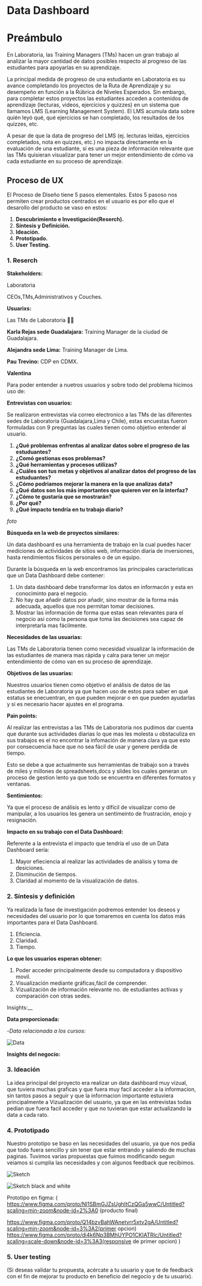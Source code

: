# **Data Dashboard**

# **Preámbulo**
En Laboratoria, las Training Managers (TMs) hacen un gran trabajo al analizar la mayor cantidad de datos posibles respecto al progreso de las estudiantes para apoyarlas en su aprendizaje.

La principal medida de progreso de una estudiante en Laboratoria es su avance completando los proyectos de la Ruta de Aprendizaje y su desempeño en función a la Rúbrica de Niveles Esperados. Sin embargo, para completar estos proyectos las estudiantes acceden a contenidos de aprendizaje (lecturas, videos, ejercicios y quizzes) en un sistema que llamamos LMS (Learning Management System). El LMS acumula data sobre quién leyó qué, qué ejercicios se han completado, los resultados de los quizzes, etc.

A pesar de que la data de progreso del LMS (ej. lecturas leídas, ejercicios completados, nota en quizzes, etc.) no impacta directamente en la evaluación de una estudiante, sí es una pieza de información relevante que las TMs quisieran visualizar para tener un mejor entendimiento de cómo va cada estudiante en su proceso de aprendizaje.



## **Proceso de UX**

El Proceso de Diseño tiene 5 pasos elementales. Estos 5 pasoso nos permiten crear productos centrados en el usuario es por ello
que el desarollo del producto se vaso en estos:

 1. **Descubrimiento e Investigación(Reserch).**
 2. **Síntesis y Definición.**
 3. **Ideación.**
 4. **Prototipado.**
 5. **User Testing.**


### **1. Reserch**


__Stakeholders:__

Laboratoria

CEOs,TMs,Administrativos y Couches.

__Usuarixs:__  

Las TMs de Laboratoria 👩‍💻

**Karla Rejas sede Guadalajara:** Training Manager de la ciudad de Guadalajara.

**Alejandra sede Lima:** Training Manager de Lima.

**Pau Trevino:** CDP en CDMX.

**Valentina**

Para poder entender a nuetros usuarios y sobre todo del problema hicimos uso de:

__Entrevistas con usuarios:__

Se realizaron entrevistas vía correo electronico a las TMs de las diferentes sedes de Laboratoria (Guadalajara,Lima y Chile), estas encuestas
fueron formuladas con 9 preguntas las cuales tienen como objetivo entender al usuario.

1. **¿Qué problemas enfrentas al analizar datos sobre el progreso de las estuduantes?**
2. **¿Comó gestionas esos problemas?**
3. **¿Qué herramientas y procesos utilizas?**
4. **¿Cuáles son tus metas y objetivos al analizar datos del progreso de las estuduantes?**
5. **¿Cómo podriamos mejorar la manera en la que analizas data?**
6. **¿Qué datos son los más importantes que quieren ver en la interfaz?**
7. **¿Cómo te gustaría que se mostrarán?**
8. **¿Por qué?**
9. **¿Qué impacto tendría en tu trabajo diario?**

*foto*


 __Búsqueda en la web de proyectos similares:__

 Un data dashboard es una herramienta de trabajo en la cual puedes hacer mediciones de actividades de sitios web, información diaria de inversiones,
 hasta rendimientos físicos personales o de un equipo.

 Durante la búsqueda en la web encontramos las principales caracteristicas que un Data Dashboard debe contener:

 1. Un data dashboard debe transformar los datos en informacón y esta en conociminto para el negocio.
 2. No hay que añadir datos por añadir, sino mostrar de la forma más adecuada, aquellos que nos permitan tomar decisiones.
 3. Mostrar las información de forma que estas sean relevantes para el negocio asi como la persona que toma las decisiones sea
 capaz de interpretarla mas fácilmente.


__Necesidades de las usuarias:__

Las TMs de Laboratoria tienen como necesidad visualizar la información de las estudiantes de manera mas rápida y calra
para tener un mejor entendimiento de cómo van en su proceso de aprendizaje.


__Objetivos de las usuarias:__

Nuestros usuarios tienen como objetivo el análisis de datos de las estudiantes de Laboratoria ya que hacen uso de estos para saber en qué estatus se enecuentran, en que pueden mejorar o en que pueden ayudarlas  y si es necesario hacer ajustes en el programa.


__Pain points:__

Al realizar las entrevistas a las TMs de Laboratoria nos pudimos dar cuenta que durante sus actividades diarias lo que mas les molesta u
obstaculiza en sus trabajos es el no encontrar la infomación de manera clara ya que esto por consecuencia hace que no sea fácil de usar y
genere perdida de tiempo.

Esto se debe a que actualmente sus herramientas de trabajo son a través de miles y millones de spreadsheets,docs y slides los cuales generan
un proceso de gestion lento ya que todo se encuentra en diferentes formatos y ventanas.

__Sentimientos:__

Ya que el proceso de análisis es lento y difícil de visualizar como de manipular, a los usuarios les genera un sentimeinto de frustración, enojo y resignación.


__Impacto en su trabajo con el Data Dashboard:__

Referente a la entrevista el impacto que tendría el uso de un Data Dashboard sería:

1. Mayor efieciencia al realizar las actividades de análisis y toma de desiciones.
2. Disminución de tiempos.
3. Claridad al momento de la visualización de datos.



### **2. Síntesis y definición**

Ya realizada la fase de investigación podremos entender los deseos y necesidades del usuario por lo que tomaremos en cuenta los datos más importantes  para el Data Dashboard.

1. Eficiencia.
2. Claridad.
3. Tiempo.


__Lo que los usuarios esperan obtener:__

1. Poder acceder principalmente desde su computadora y dispositivo movil.
2. Visualización mediante gráficas,fácil de comprender.
3. Vizualización de información relevante no. de estudiantes activas y comparación con otras sedes.


 Insights:__

__Data proporcionada:__

-_Data relacionada a los cursos:_

![Data](/imag/data.png)


__Insights del negocio:__

### **3. Ideación**
La idea principal del proyecto era realizar un data dashboard muy vizual, que tuviera muchas graficas y que fuera muy facil acceder a la informacion, sin tantos pasos a seguir y que la informacion importante estuviera principalmente a Vizualización del usuario, ya que en las entrevistas todas pedian que fuera facil acceder y que no tuvieran que estar actualizando la data a cada rato.

### **4. Prototipado**
Nuestro prototipo se baso en las necesidades del usuario, ya que nos pedia que todo fuera sencillo y sin tener que estar entrando y saliendo de muchas paginas. Tuvimos varias propuestas que fuimos modificando segun veiamos si cumplia las necesidades y con algunos feedback que recibimos.



![Sketch](/imag/giphy.gif)

![Sketch black and white](/imag/sketch.gif)

Prototipo en figma: (
  https://www.figma.com/proto/NI1SBmGJZsUghItCzQGa5wwC/Untitled?scaling=min-zoom&node-id=2%3A0 (producto final)

  https://www.figma.com/proto/Q14bzvBahWAnetvrr5xtv2gA/Untitled?scaling=min-zoom&node-id=3%3A2(primer opcion)
  https://www.figma.com/proto/di4k6Np3BMhUYPO1CKIATRlc/Untitled?scaling=scale-down&node-id=3%3A3(responsive de primer opcion)
  )

### **5. User testing**
(Si deseas validar tu propuesta, acércate a tu usuario y que te de feedback con el fin de mejorar tu producto en beneficio del negocio y de tu usuarix).
